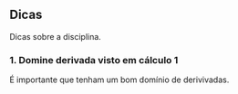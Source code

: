 ## Dicas

Dicas sobre a disciplina.

### 1. Domine derivada visto em cálculo 1

É importante que tenham um bom domínio de derivivadas.
